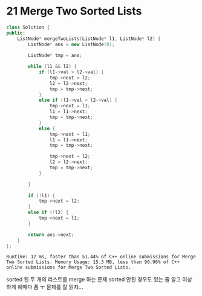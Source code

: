 # 21 Merge Two Sorted Lists

~~~ cpp
class Solution {
public:
	ListNode* mergeTwoLists(ListNode* l1, ListNode* l2) {
		ListNode* ans = new ListNode(0);
		
		ListNode* tmp = ans;

		while (l1 && l2) {
			if (l1->val > l2->val) {
				tmp->next = l2;
				l2 = l2->next;
				tmp = tmp->next;
			}
			else if (l1->val < l2->val) {
				tmp->next = l1;
				l1 = l1->next;
				tmp = tmp->next;
			}
			else {
				tmp->next = l1;
				l1 = l1->next;
				tmp = tmp->next;

				tmp->next = l2;
				l2 = l2->next;
				tmp = tmp->next;
			}

		}
        
        if (!l1) {
			tmp->next = l2;
		}
		else if (!l2) {
			tmp->next = l1;
		}

		return ans->next;
	}
};
~~~

`Runtime: 12 ms, faster than 51.44% of C++ online submissions for Merge Two Sorted Lists.
Memory Usage: 15.3 MB, less than 90.96% of C++ online submissions for Merge Two Sorted Lists.`

sorted 된 두 개의 리스트를 merge 하는 문제
sorted 안된 경우도 있는 줄 알고 이상하게 헤매다 품 ㅜ 문제를 잘 읽자...
